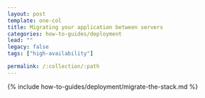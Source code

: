 ```yaml
---
layout: post
template: one-col
title: Migrating your application between servers
categories: how-to-guides/deployment
lead: ""
legacy: false
tags: ["high-availability"]

permalink: /:collection/:path
---
```

{% include how-to-guides/deployment/migrate-the-stack.md %}